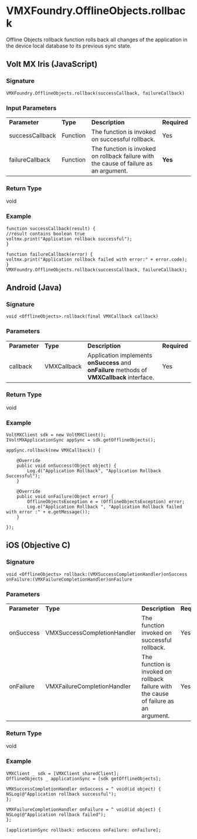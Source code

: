 
# VMXFoundry.OfflineObjects.rollback

Offline Objects rollback function rolls back all changes of the application in the device local database to its previous sync state.

## Volt MX Iris (JavaScript)

### Signature

```
VMXFoundry.OfflineObjects.rollback(successCallback, failureCallback)
```

### Input Parameters

<table style="mc-table-style: url('Resources/TableStyles/Basic.css');margin-left: 0;margin-right: auto;width: 100%;" class="TableStyle-Basic" cellspacing="0"><colgroup><col class="TableStyle-Basic-Column-Column1"> <col class="TableStyle-Basic-Column-Column1" style="width: 64px;"> <col class="TableStyle-Basic-Column-Column1"> <col class="TableStyle-Basic-Column-Column1"></colgroup><tbody><tr class="TableStyle-Basic-Body-Body1"><td style="font-weight: bold;" class="TableStyle-Basic-BodyE-Column1-Body1">Parameter</td><td class="TableStyle-Basic-BodyE-Column1-Body1" style="font-weight: bold;">Type</td><td style="font-weight: bold;" class="TableStyle-Basic-BodyE-Column1-Body1">Description</td><td class="TableStyle-Basic-BodyD-Column1-Body1" style="font-weight: bold;">Required</td></tr><tr class="TableStyle-Basic-Body-Body1"><td class="TableStyle-Basic-BodyE-Column1-Body1">successCallback</td><td class="TableStyle-Basic-BodyE-Column1-Body1">Function</td><td class="TableStyle-Basic-BodyE-Column1-Body1">The function is invoked on successful rollback.</td><td class="TableStyle-Basic-BodyD-Column1-Body1">Yes</td></tr><tr class="TableStyle-Basic-Body-Body1"><td class="TableStyle-Basic-BodyB-Column1-Body1">failureCallback</td><td class="TableStyle-Basic-BodyB-Column1-Body1">Function</td><td class="TableStyle-Basic-BodyB-Column1-Body1">The function is invoked on rollback failure with the cause of failure as an argument.</td><td class="TableStyle-Basic-BodyA-Column1-Body1" style="font-weight: bold;">Yes</td></tr></tbody></table>

### Return Type

void

### Example

```
function successCallback(result) {
//result contains boolean true
voltmx.print("Application rollback successful");
}

function failureCallback(error) {
voltmx.print("Application rollback failed with error:" + error.code);
}
VMXFoundry.OfflineObjects.rollback(successCallback, failureCallback);

```

## Android (Java)

### Signature

```
void <OfflineObjects>.rollback(final VMXCallback callback)
```

### Parameters

<table style="mc-table-style: url('Resources/TableStyles/Basic.css');margin-left: 0;margin-right: auto;width: 100%;" class="TableStyle-Basic" cellspacing="0"><colgroup><col class="TableStyle-Basic-Column-Column1"> <col class="TableStyle-Basic-Column-Column1" style="width: 62px;"> <col class="TableStyle-Basic-Column-Column1" style="width: 270px;"> <col class="TableStyle-Basic-Column-Column1"></colgroup><tbody><tr class="TableStyle-Basic-Body-Body1"><td style="font-weight: bold;" class="TableStyle-Basic-BodyE-Column1-Body1">Parameter</td><td class="TableStyle-Basic-BodyE-Column1-Body1"><b>Type</b></td><td style="font-weight: bold;" class="TableStyle-Basic-BodyE-Column1-Body1">Description</td><td class="TableStyle-Basic-BodyD-Column1-Body1" style="font-weight: bold;">Required</td></tr><tr class="TableStyle-Basic-Body-Body1"><td class="TableStyle-Basic-BodyB-Column1-Body1">callback</td><td class="TableStyle-Basic-BodyB-Column1-Body1">VMXCallback</td><td class="TableStyle-Basic-BodyB-Column1-Body1">Application implements <b>onSuccess</b> and <b>onFailure</b> methods of <b>VMXCallback</b> interface.</td><td class="TableStyle-Basic-BodyA-Column1-Body1">Yes</td></tr></tbody></table>

### Return Type

void

### Example

```
VoltMXClient sdk = new VoltMXClient();
IVoltMXApplicationSync appSync = sdk.getOfflineObjects();

appSync.rollback(new VMXCallback() {

    @Override
    public void onSuccess(Object object) {
        Log.d("Application Rollback", "Application Rollback Successful");
    }

    @Override
    public void onFailure(Object error) {
        OfflineObjectsException e = (OfflineObjectsException) error;
        Log.e("Application Rollback ", "Application Rollback failed with error :" + e.getMessage());
    }

});

```

## iOS (Objective C)

### Signature

```
void <OfflineObjects> rollback:(VMXSuccessCompletionHandler)onSuccess
onFailure:(VMXFailureCompletionHandler)onFailure
```

### Parameters

<table style="mc-table-style: url('Resources/TableStyles/Basic.css');margin-left: 0;margin-right: auto;width: 100%;" class="TableStyle-Basic" cellspacing="0"><colgroup><col class="TableStyle-Basic-Column-Column1"> <col class="TableStyle-Basic-Column-Column1" style="width: 103px;"> <col class="TableStyle-Basic-Column-Column1" style="width: 103px;"> <col class="TableStyle-Basic-Column-Column1" style="width: 103px;"></colgroup><tbody><tr class="TableStyle-Basic-Body-Body1"><td style="font-weight: bold;" class="TableStyle-Basic-BodyE-Column1-Body1">Parameter</td><td class="TableStyle-Basic-BodyE-Column1-Body1" style="font-weight: bold;">Type</td><td style="font-weight: bold;" class="TableStyle-Basic-BodyE-Column1-Body1">Description</td><td class="TableStyle-Basic-BodyD-Column1-Body1" style="font-weight: bold;">Required</td></tr><tr class="TableStyle-Basic-Body-Body1"><td class="TableStyle-Basic-BodyE-Column1-Body1">onSuccess</td><td class="TableStyle-Basic-BodyE-Column1-Body1">VMXSuccessCompletionHandler</td><td class="TableStyle-Basic-BodyE-Column1-Body1">The function invoked on successful rollback.</td><td class="TableStyle-Basic-BodyD-Column1-Body1">Yes</td></tr><tr class="TableStyle-Basic-Body-Body1"><td class="TableStyle-Basic-BodyB-Column1-Body1">onFailure</td><td class="TableStyle-Basic-BodyB-Column1-Body1">VMXFailureCompletionHandler</td><td class="TableStyle-Basic-BodyB-Column1-Body1">The function is invoked on rollback failure with the cause of failure as an argument.</td><td class="TableStyle-Basic-BodyA-Column1-Body1">Yes</td></tr></tbody></table>

### Return Type

void

### Example

```
VMXClient _ sdk = [VMXClient sharedClient];
OfflineObjects _ applicationSync = [sdk getOfflineObjects];

VMXSuccessCompletionHandler onSuccess = ^ void(id object) {
NSLog(@"Application rollback successful");
};

VMXFailureCompletionHandler onFailure = ^ void(id object) {
NSLog(@"Application rollback failed");
};

[applicationSync rollback: onSuccess onFailure: onFailure];

```
